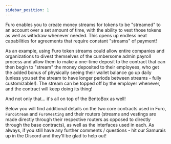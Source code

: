 ```yaml
---
sidebar_position: 1
---
```


Furo enables you to create money streams for tokens to be "streamed" to an account over a set amount of time, with the ability to vest those tokens as well as withdraw whenever needed. This opens up endless neat capabilities for agreements that require constant "streams" of payment!

As an example, using Furo token streams could allow entire companies and organizations to divest themselves of the cumbersome admin payroll process and allow them to make a one-time deposit to the contract that can then begin to "stream" the money deposited to their employees, who get the added bonus of physically seeing their wallet balance go up daily (unless you set the stream to have longer periods between streams - fully customizable!). The stream can be topped off by the employer whenever, and the contract will keep doing its thing!

And not only that... it's all on top of the BentoBox as well!

Below you will find additional details on the two core contracts used in Furo, `FuroStream` and `FuroVesting` and their routers (streams and vestings are made directly through their respective routers as opposed to directly through the base contracts), as well as the interfaces used in each. As always, if you still have any further comments / questions - hit our Samurais up in the Discord and they'll be glad to help out!

